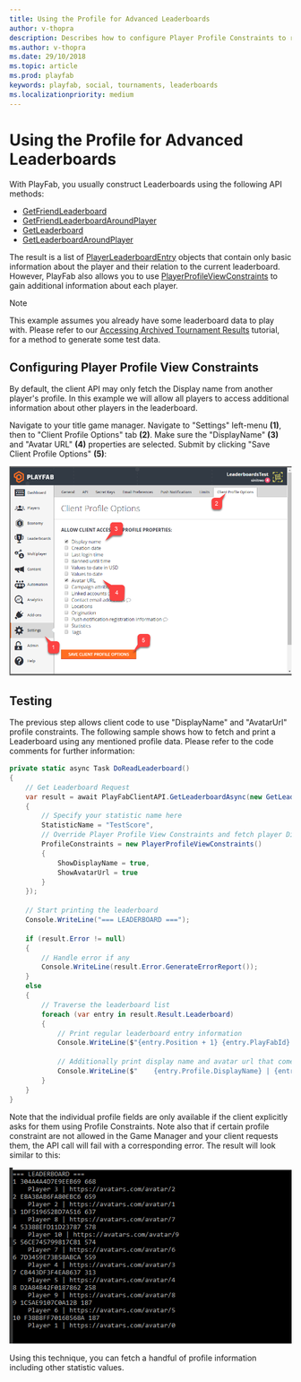 ```yaml
---
title: Using the Profile for Advanced Leaderboards
author: v-thopra
description: Describes how to configure Player Profile Constraints to retrieve additional leaderboard information.
ms.author: v-thopra
ms.date: 29/10/2018
ms.topic: article
ms.prod: playfab
keywords: playfab, social, tournaments, leaderboards
ms.localizationpriority: medium
---
```


# Using the Profile for Advanced Leaderboards

With PlayFab, you usually construct Leaderboards using the following API methods:

- [GetFriendLeaderboard](xref:titleid.playfabapi.com.client.playerdatamanagement.getfriendleaderboard)
- [GetFriendLeaderboardAroundPlayer](xref:titleid.playfabapi.com.client.playerdatamanagement.getfriendleaderboardaroundplayer)
- [GetLeaderboard](xref:titleid.playfabapi.com.client.playerdatamanagement.getleaderboard)
- [GetLeaderboardAroundPlayer](xref:titleid.playfabapi.com.client.playerdatamanagement.getleaderboardaroundplayer)

The result is a list of [PlayerLeaderboardEntry](xref:titleid.playfabapi.com.client.playerdatamanagement.getfriendleaderboard#playerleaderboardentry) objects that contain only basic information about the player and their relation to the current leaderboard. However, PlayFab also allows you to use [PlayerProfileViewConstraints](xref:titleid.playfabapi.com.server.accountmanagement.getplayerprofile#playerprofileviewconstraints) to gain additional information about each player.

> [!NOTE]
> This example assumes you already have some leaderboard data to play with. Please refer to our [Accessing Archived Tournament Results](accessing-archived-tournament-results.md) tutorial, for a method to generate some test data.

## Configuring Player Profile View Constraints

By default, the client API may only fetch the Display name from another player's profile. In this example we will allow all players to access additional information about other players in the leaderboard.

Navigate to your title game manager. Navigate to "Settings" left-menu **(1)**, then to "Client Profile Options" tab **(2)**. Make sure the "DisplayName" **(3)** and "Avatar URL" **(4)** properties are selected. Submit by clicking "Save Client Profile Options" **(5)**:

![Game Manager - Settings - Client Profile Options](media/tutorials/game-manager-settings-client-profile-options.png)  

## Testing

The previous step allows client code to use "DisplayName" and "AvatarUrl" profile constraints. The following sample shows how to fetch and print a Leaderboard using any mentioned profile data. Please refer to the code comments for further information:

```csharp
private static async Task DoReadLeaderboard()
{
    // Get Leaderboard Request
    var result = await PlayFabClientAPI.GetLeaderboardAsync(new GetLeaderboardRequest()
    {
        // Specify your statistic name here
        StatisticName = "TestScore",
        // Override Player Profile View Constraints and fetch player DisplayName and AvatarUrl
        ProfileConstraints = new PlayerProfileViewConstraints()
        {
            ShowDisplayName = true,
            ShowAvatarUrl = true
        }
    });

    // Start printing the leaderboard
    Console.WriteLine("=== LEADERBOARD ===");

    if (result.Error != null)
    {
        // Handle error if any
        Console.WriteLine(result.Error.GenerateErrorReport());
    }
    else
    {
        // Traverse the leaderboard list
        foreach (var entry in result.Result.Leaderboard)
        {
            // Print regular leaderboard entry information
            Console.WriteLine($"{entry.Position + 1} {entry.PlayFabId} {entry.StatValue}");

            // Additionally print display name and avatar url that comes from player profile
            Console.WriteLine($"    {entry.Profile.DisplayName} | {entry.Profile.AvatarUrl}");
        }
    }
}
```

Note that the individual profile fields are only available if the client explicitly asks for them using Profile Constraints. Note also that if certain profile constraint are not allowed in the Game Manager and your client requests them, the API call will fail with a corresponding error. The result will look similar to this:

![Output - Display Leaderboard](media/tutorials/output-display-leaderboard.png)  

Using this technique, you can fetch a handful of profile information including other statistic values.
